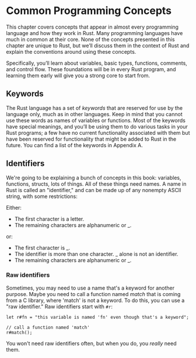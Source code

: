 # Common Programming Concepts

This chapter covers concepts that appear in almost every programming language
and how they work in Rust. Many programming languages have much in common at
their core. None of the concepts presented in this chapter are unique to Rust,
but we’ll discuss them in the context of Rust and explain the conventions
around using these concepts.

Specifically, you’ll learn about variables, basic types, functions, comments,
and control flow. These foundations will be in every Rust program, and learning
them early will give you a strong core to start from.

## Keywords

The Rust language has a set of *keywords* that are reserved for use by
the language only, much as in other languages. Keep in mind that you cannot
use these words as names of variables or functions. Most of the keywords have
special meanings, and you’ll be using them to do various tasks in your Rust
programs; a few have no current functionality associated with them but have
been reserved for functionality that might be added to Rust in the future. You
can find a list of the keywords in Appendix A.

## Identifiers

We're going to be explaining a bunch of concepts in this book: variables,
functions, structs, lots of things. All of these things need names. A name
in Rust is called an "identifier," and can be made up of any nonempty ASCII
string, with some restrictions:

Either:

* The first character is a letter.
* The remaining characters are alphanumeric or _.

or:

* The first character is _.
* The identifier is more than one character. _ alone is not an identifier.
* The remaining characters are alphanumeric or _.

### Raw identifiers

Sometimes, you may need to use a name that's a keyword for another purpose.
Maybe you need to call a function named *match* that is coming from a C
library, where 'match' is not a keyword. To do this, you can use a "raw identifier."
Raw identifiers start with `#r`:

```rust,ignore
let r#fn = "this variable is named 'fn' even though that's a keyword";

// call a function named 'match'
r#match();
```

You won't need raw identifiers often, but when you do, you *really* need them.
